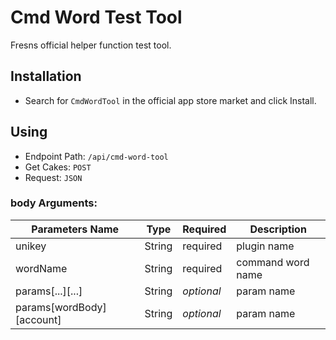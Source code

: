 # Cmd Word Test Tool

Fresns official helper function test tool.

## Installation

- Search for `CmdWordTool` in the official app store market and click Install.

## Using

- Endpoint Path: `/api/cmd-word-tool`
- Get Cakes: `POST`
- Request: `JSON`

### body Arguments:

| Parameters Name | Type | Required | Description |
| --- | --- | --- | --- |
| unikey | String | required | plugin name |
| wordName | String | required | command word name |
| params[...][...] | String | *optional* | param name |
| params[wordBody][account] | String | *optional* | param name |
